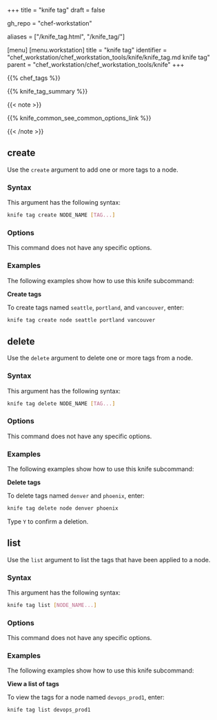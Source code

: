 +++
title = "knife tag"
draft = false

gh_repo = "chef-workstation"

aliases = ["/knife_tag.html", "/knife_tag/"]

[menu]
  [menu.workstation]
    title = "knife tag"
    identifier = "chef_workstation/chef_workstation_tools/knife/knife_tag.md knife tag"
    parent = "chef_workstation/chef_workstation_tools/knife"
+++
<!-- markdownlint-disable-file MD024 MD036 -->

{{% chef_tags %}}

{{% knife_tag_summary %}}

{{< note >}}

{{% knife_common_see_common_options_link %}}

{{< /note >}}

## create

Use the `create` argument to add one or more tags to a node.

### Syntax

This argument has the following syntax:

``` bash
knife tag create NODE_NAME [TAG...]
```

### Options

This command does not have any specific options.

### Examples

The following examples show how to use this knife subcommand:

**Create tags**

To create tags named `seattle`, `portland`, and `vancouver`, enter:

``` bash
knife tag create node seattle portland vancouver
```

## delete

Use the `delete` argument to delete one or more tags from a node.

### Syntax

This argument has the following syntax:

``` bash
knife tag delete NODE_NAME [TAG...]
```

### Options

This command does not have any specific options.

### Examples

The following examples show how to use this knife subcommand:

**Delete tags**

To delete tags named `denver` and `phoenix`, enter:

``` bash
knife tag delete node denver phoenix
```

Type `Y` to confirm a deletion.

## list

Use the `list` argument to list the tags that have been applied
to a node.

### Syntax

This argument has the following syntax:

``` bash
knife tag list [NODE_NAME...]
```

### Options

This command does not have any specific options.

### Examples

The following examples show how to use this knife subcommand:

**View a list of tags**

To view the tags for a node named `devops_prod1`, enter:

``` bash
knife tag list devops_prod1
```
